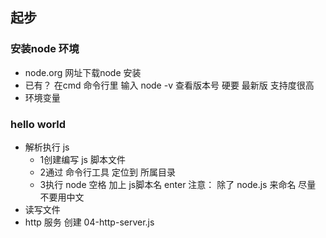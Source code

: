 ## 起步
### 安装node 环境
- node.org 网址下载node 安装
- 已有？ 在cmd 命令行里  输入 node -v 查看版本号  硬要 最新版 支持度很高
- 环境变量
### hello world
- 解析执行 js
	+ 1创建编写 js 脚本文件
	+ 2通过  命令行工具 定位到 所属目录
	+ 3执行  node 空格 加上 js脚本名   enter
	注意： 除了 node.js 来命名 尽量  不要用中文
- 读写文件
- http 服务  创建 04-http-server.js
